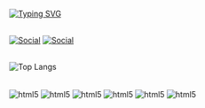 
[![Typing SVG](https://readme-typing-svg.herokuapp.com?font=Fira+Code&weight=300&size=50&duration=4000&pause=1000&color=00CED1&center=true&vCenter=true&random=false&width=1000&lines=Bem+vindos;Sou+a+Louise;Desenvolvedora+de+Software;Brasileira;&%3A)](https://git.io/typing-svg)<br><br/>


[![Social](https://img.shields.io/badge/Instagram-E4405F?style=for-the-badge&logo=instagram&logoColor=white)](https://www.instagram.com/_eesiuol_/)
[![Social](https://img.shields.io/badge/LinkedIn-0077B5?style=for-the-badge&logo=linkedin&logoColor=white)](https://www.linkedin.com/in/louise-nunes-1996e-08s-30i/?trk=opento_sprofile_topcard)
<br><br/>


![Top Langs](https://github-readme-stats.vercel.app/api/top-langs/?username=lonuso&layout=compact)<br><br/>


<div style="display: inline_block">
    <img align="center" alt="html5" src="https://img.shields.io/badge/Swift-FA7343?style=for-the-badge&logo=swift&logoColor=white" />
    <img align="center" alt="html5" src="https://img.shields.io/badge/Java-ED8B00?style=for-the-badge&logo=openjdk&logoColor=white" />
    <img align="center" alt="html5" src="https://img.shields.io/badge/Dart-0175C2?style=for-the-badge&logo=dart&logoColor=white" />
    <img align="center" alt="html5" src="https://img.shields.io/badge/Flutter-02569B?style=for-the-badge&logo=flutter&logoColor=white" />
    <img align="center" alt="html5" src="https://img.shields.io/badge/Spring-6DB33F?style=for-the-badge&logo=spring&logoColor=white" />
    <img align="center" alt="html5" src="https://img.shields.io/badge/PostgreSQL-316192?style=for-the-badge&logo=postgresql&logoColor=white" />

</div>


